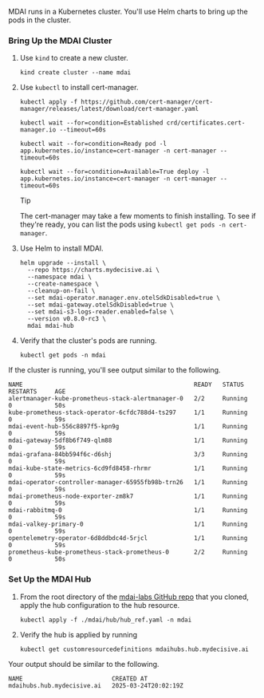 MDAI runs in a Kubernetes cluster. You'll use Helm charts to bring up the pods in the cluster.

### Bring Up the MDAI Cluster

1. Use `kind` to create a new cluster.
    ```
    kind create cluster --name mdai
    ```

2. Use `kubectl` to install cert-manager.
    ```
    kubectl apply -f https://github.com/cert-manager/cert-manager/releases/latest/download/cert-manager.yaml
    ```
    ```
    kubectl wait --for=condition=Established crd/certificates.cert-manager.io --timeout=60s
    ```
    ```
    kubectl wait --for=condition=Ready pod -l app.kubernetes.io/instance=cert-manager -n cert-manager --timeout=60s
    ```
    ```
    kubectl wait --for=condition=Available=True deploy -l app.kubernetes.io/instance=cert-manager -n cert-manager --timeout=60s
    ```

   > [!TIP]
   > The cert-manager may take a few moments to finish installing. To see if they're ready, you can list the pods using `kubectl get pods -n cert-manager`.

3. Use Helm to install MDAI.
    ```
    helm upgrade --install \
      --repo https://charts.mydecisive.ai \
      --namespace mdai \
      --create-namespace \
      --cleanup-on-fail \
      --set mdai-operator.manager.env.otelSdkDisabled=true \
      --set mdai-gateway.otelSdkDisabled=true \
      --set mdai-s3-logs-reader.enabled=false \
      --version v0.8.0-rc3 \
      mdai mdai-hub
    ```

4. Verify that the cluster's pods are running.
    ```
    kubectl get pods -n mdai
    ```

If the cluster is running, you'll see output similar to the following.

```
NAME                                                READY   STATUS    RESTARTS     AGE
alertmanager-kube-prometheus-stack-alertmanager-0   2/2     Running   0            50s
kube-prometheus-stack-operator-6cfdc788d4-ts297     1/1     Running   0            59s
mdai-event-hub-556c8897f5-kpn9g                     1/1     Running   0            59s
mdai-gateway-5df8b6f749-qlm88                       1/1     Running   0            59s
mdai-grafana-84bb594f6c-d6shj                       3/3     Running   0            59s
mdai-kube-state-metrics-6cd9fd8458-rhrmr            1/1     Running   0            59s
mdai-operator-controller-manager-65955fb98b-trn26   1/1     Running   0            59s
mdai-prometheus-node-exporter-zm8k7                 1/1     Running   0            59s
mdai-rabbitmq-0                                     1/1     Running   0            59s
mdai-valkey-primary-0                               1/1     Running   0            59s
opentelemetry-operator-6d8ddbdc4d-5rjcl             1/1     Running   0            59s
prometheus-kube-prometheus-stack-prometheus-0       2/2     Running   0            50s
```

### Set Up the MDAI Hub

1. From the root directory of the [mdai-labs GitHub repo](https://github.com/DecisiveAI/mdai-labs) that you cloned, apply the hub configuration to the hub resource.
   ```
   kubectl apply -f ./mdai/hub/hub_ref.yaml -n mdai
   ```

2. Verify the hub is applied by running

   ```
   kubectl get customresourcedefinitions mdaihubs.hub.mydecisive.ai
   ```

Your output should be similar to the following.
```
NAME                         CREATED AT
mdaihubs.hub.mydecisive.ai   2025-03-24T20:02:19Z
```